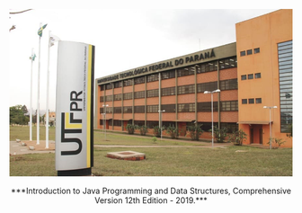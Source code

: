 <p align="center">
  <img src="./Capa.png" alt="Texto Alternativo">
</p>

<p align="center">
***Introduction to Java Programming and Data Structures, Comprehensive Version 12th Edition - 2019.***
</p>
